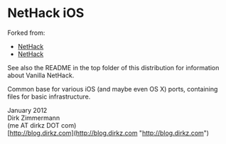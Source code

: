 NetHack iOS
===========

Forked from:

* [NetHack](https://github.com/Vanilla-NetHack/NetHack)
* [NetHack](https://github.com/dirkz/NetHack)

See also the README in the top folder of this distribution for information about
Vanilla NetHack.

Common base for various iOS (and maybe even OS X) ports, containing files for
basic infrastructure.

January 2012  
Dirk Zimmermann  
(me AT dirkz DOT com)  
[http://blog.dirkz.com](http://blog.dirkz.com "http://blog.dirkz.com")


